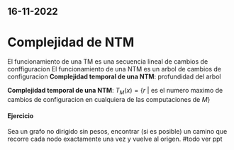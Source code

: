 16-11-2022
---
# Complejidad de NTM

El funcionamiento de una TM es una secuencia lineal de cambios de conffiguracion
El funcionamiento de una NTM es un arbol de cambios de configuracion
**Complejidad temporal de una NTM**: profundidad del arbol

**Complejidad temporal de una NTM**:
$T_M(x) = \{r \ |$ es el numero maximo de cambios de configuracion en cualquiera de las computaciones de  $M\}$

#### Ejercicio
Sea un grafo no dirigido sin pesos, encontrar (si es posible) un camino que recorre cada nodo exactamente una vez y vuelve al origen.
#todo ver ppt
